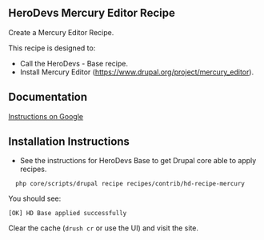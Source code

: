 ## HeroDevs Mercury Editor Recipe
Create a Mercury Editor Recipe.

This recipe is designed to:
- Call the HeroDevs - Base recipe.
- Install Mercury Editor (https://www.drupal.org/project/mercury_editor).

## Documentation

[Instructions on Google](https://docs.google.com/document/d/1OVe_jwPZNUWt7ovWD2XXcSPmCf0YrnypocMIVIrIqrQ/edit)

## Installation Instructions

- See the instructions for HeroDevs Base to get Drupal
  core able to apply recipes.

```shell
  php core/scripts/drupal recipe recipes/contrib/hd-recipe-mercury
```

You should see:
```
[OK] HD Base applied successfully
```
Clear the cache (`drush cr` or use the UI) and visit the site.
